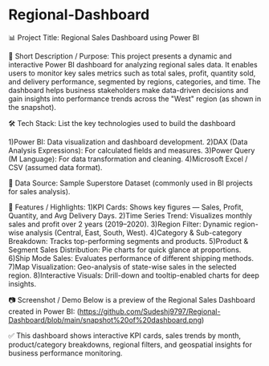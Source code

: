 # Regional-Dashboard

📊 Project Title:
Regional Sales Dashboard using Power BI

📝 Short Description / Purpose:
This project presents a dynamic and interactive Power BI dashboard for analyzing regional sales data. It enables users to monitor key sales metrics such as total sales, profit, quantity sold, and delivery performance, segmented by regions, categories, and time. The dashboard helps business stakeholders make data-driven decisions and gain insights into performance trends across the "West" region (as shown in the snapshot).

🛠️ Tech Stack:
List the key technologies used to build the dashboard

1)Power BI: Data visualization and dashboard development.
2)DAX (Data Analysis Expressions): For calculated fields and measures.
3)Power Query (M Language): For data transformation and cleaning.
4)Microsoft Excel / CSV (assumed data format).

🔗 Data Source:
Sample Superstore Dataset (commonly used in BI projects for sales analysis).



🌟 Features / Highlights:
1)KPI Cards: Shows key figures — Sales, Profit, Quantity, and Avg Delivery Days.
2)Time Series Trend: Visualizes monthly sales and profit over 2 years (2019–2020).
3)Region Filter: Dynamic region-wise analysis (Central, East, South, West).
4)Category & Sub-category Breakdown: Tracks top-performing segments and products.
5)Product & Segment Sales Distribution: Pie charts for quick glance at proportions.
6)Ship Mode Sales: Evaluates performance of different shipping methods.
7)Map Visualization: Geo-analysis of state-wise sales in the selected region.
8)Interactive Visuals: Drill-down and tooltip-enabled charts for deep insights.


📷 Screenshot / Demo
Below is a preview of the Regional Sales Dashboard created in Power BI:
(https://github.com/Sudeshj9797/Regional-Dashboard/blob/main/snapshot%20of%20dashboard.png)



✅ This dashboard shows interactive KPI cards, sales trends by month, product/category breakdowns, regional filters, and geospatial insights for business performance monitoring.

